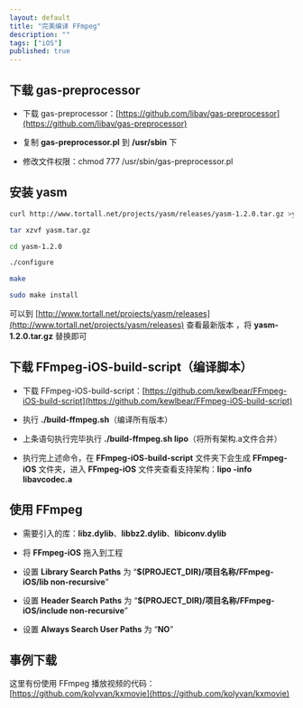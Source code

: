 ```yaml
---
layout: default
title: "完美编译 FFmpeg"
description: ""
tags: ["iOS"]
published: true
---
```


## 下载 gas-preprocessor

* 下载 gas-preprocessor：[https://github.com/libav/gas-preprocessor](https://github.com/libav/gas-preprocessor)

* 复制 **gas-preprocessor.pl** 到 **/usr/sbin** 下

* 修改文件权限：chmod 777 /usr/sbin/gas-preprocessor.pl

## 安装 yasm

```bash
curl http://www.tortall.net/projects/yasm/releases/yasm-1.2.0.tar.gz >yasm.tar.gz

tar xzvf yasm.tar.gz

cd yasm-1.2.0

./configure

make

sudo make install
```

可以到 [http://www.tortall.net/projects/yasm/releases](http://www.tortall.net/projects/yasm/releases) 查看最新版本 ，将 **yasm-1.2.0.tar.gz** 替换即可

## 下载 FFmpeg-iOS-build-script（编译脚本）

* 下载 FFmpeg-iOS-build-script：[https://github.com/kewlbear/FFmpeg-iOS-build-script](https://github.com/kewlbear/FFmpeg-iOS-build-script)

* 执行 **./build-ffmpeg.sh**（编译所有版本）

* 上条语句执行完毕执行 **./build-ffmpeg.sh lipo**（将所有架构.a文件合并）

* 执行完上述命令，在 **FFmpeg-iOS-build-script** 文件夹下会生成 **FFmpeg-iOS** 文件夹，进入 **FFmpeg-iOS** 文件夹查看支持架构：**lipo -info libavcodec.a**

## 使用 FFmpeg
* 需要引入的库：**libz.dylib**、**libbz2.dylib**、**libiconv.dylib**

* 将 **FFmpeg-iOS** 拖入到工程

* 设置 **Library Search Paths** 为 “**$(PROJECT_DIR)/项目名称/FFmpeg-iOS/lib non-recursive**”

* 设置 **Header Search Paths** 为 “**$(PROJECT_DIR)/项目名称/FFmpeg-iOS/include non-recursive**”

* 设置 **Always Search User Paths** 为 “**NO**”

## 事例下载

这里有份使用 FFmpeg 播放视频的代码：[https://github.com/kolyvan/kxmovie](https://github.com/kolyvan/kxmovie)